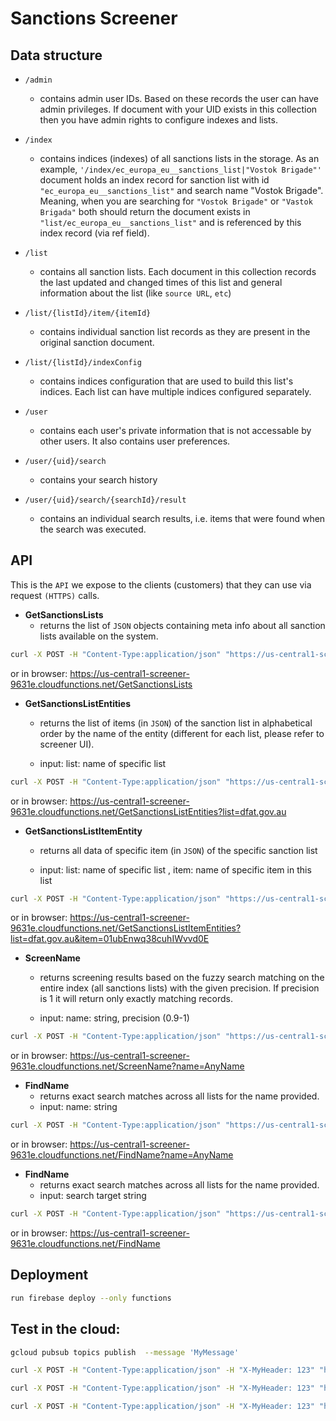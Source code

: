 # Sanctions Screener

## **Data structure**

- `/admin` 
  - contains admin user IDs. Based on these records the user can have admin privileges. If document with your UID exists in this collection then you have admin rights to configure indexes and lists.

- `/index`
  - contains indices (indexes) of all sanctions lists in the storage.
  As an example, `'/index/ec_europa_eu__sanctions_list|"Vostok Brigade"'` document holds an index record for sanction list with id `"ec_europa_eu__sanctions_list"` and search name "Vostok Brigade". Meaning, when you are searching for `"Vostok Brigade"` or `"Vastok Brigada"` both should return the document exists in `"list/ec_europa_eu__sanctions_list"` and is referenced by this index record (via ref field).

- `/list`
  - contains all sanction lists. Each document in this collection records the last updated and changed times of this list and general information about the list (like `source URL`, `etc`)

- `/list/{listId}/item/{itemId}`
  - contains individual sanction list records as they are present in the original sanction document.

- `/list/{listId}/indexConfig`
  - contains indices configuration that are used to build this list's indices. Each list can have multiple indices configured separately.

- `/user`
  - contains each user's private information that is not accessable by other users. It also contains user preferences.

- `/user/{uid}/search`
  - contains your search history

- `/user/{uid}/search/{searchId}/result`
  - contains an individual search results, i.e. items that were found when the search was executed.

## **API**

This is the `API` we expose to the clients (customers) that they can use via request `(HTTPS)` calls.

- **GetSanctionsLists**
  - returns the list of `JSON` objects containing meta info about all sanction lists available on the system.

```bash
curl -X POST -H "Content-Type:application/json" "https://us-central1-screener-9631e.cloudfunctions.net/GetSanctionsLists"
```

or in browser: https://us-central1-screener-9631e.cloudfunctions.net/GetSanctionsLists

- **GetSanctionsListEntities**
  - returns the list of items (in `JSON`) of the sanction list in alphabetical order by the name of the entity (different for each list, please refer to screener UI).

  - input: list: name of specific list


```bash
curl -X POST -H "Content-Type:application/json" "https://us-central1-screener-9631e.cloudfunctions.net/GetSanctionsListEntities?list=dfat.gov.au"
```

or in browser: https://us-central1-screener-9631e.cloudfunctions.net/GetSanctionsListEntities?list=dfat.gov.au

- **GetSanctionsListItemEntity**
  - returns all data of specific item (in `JSON`) of the specific sanction list

  - input: list: name of specific list , item: name of specific item in this list 


```bash
curl -X POST -H "Content-Type:application/json" "https://us-central1-screener-9631e.cloudfunctions.net/GetSanctionsListItemEntities?list=dfat.gov.au&item=01ubEnwq38cuhIWvvd0E"
```

or in browser: https://us-central1-screener-9631e.cloudfunctions.net/GetSanctionsListItemEntities?list=dfat.gov.au&item=01ubEnwq38cuhIWvvd0E



- **ScreenName**
  - returns screening results based on the fuzzy search matching on the entire index (all sanctions lists) with the given precision. If precision is 1 it will return only exactly matching records.
  
  - input: name: string, precision (0.9-1)

```bash
curl -X POST -H "Content-Type:application/json" "https://us-central1-screener-9631e.cloudfunctions.net/ScreenName?name=AnyName"
```

or in browser: https://us-central1-screener-9631e.cloudfunctions.net/ScreenName?name=AnyName

- **FindName**
  - returns exact search matches across all lists for the name provided.  
  - input:  name: string

```bash
curl -X POST -H "Content-Type:application/json" "https://us-central1-screener-9631e.cloudfunctions.net/FindName?name=AnyName"
```

or in browser: https://us-central1-screener-9631e.cloudfunctions.net/FindName?name=AnyName

- **FindName**
  - returns exact search matches across all lists for the name provided.  
  - input: search target string

```bash
curl -X POST -H "Content-Type:application/json" "https://us-central1-screener-9631e.cloudfunctions.net/FindName?..."
```

or in browser: https://us-central1-screener-9631e.cloudfunctions.net/FindName

  
<!-- - **ScreenPerson (TBD)**
  - returns screening results based on the fuzzy search matching on the entire index (all sanctions lists) with the given precision. If precision is 1 it will return only exactly matching records.
  
  - input: search target string, precision (0.9-1)
  - optional: `DOB`, `nationality` -->

## **Deployment**
```bash
run firebase deploy --only functions
```
## **Test in the cloud:**
```bash
gcloud pubsub topics publish  --message 'MyMessage'
```

```bash
curl -X POST -H "Content-Type:application/json" -H "X-MyHeader: 123" "https://us-central1-screener-9631e.cloudfunctions.net/index_list2?list=ec_europa_eu__sanctions_list" -d '[{"field":"nameAlias", "type":"array","subField":"wholeName"}]'
```

```bash
curl -X POST -H "Content-Type:application/json" -H "X-MyHeader: 123" "https://us-central1-screener-9631e.cloudfunctions.net/screen?target=test"
```

```bash
curl -X POST -H "Content-Type:application/json" -H "X-MyHeader: 123" "https://us-central1-screener-9631e.cloudfunctions.net/test?test_parameter=hello" -d '{"test_json":"Hello World!"}'
```